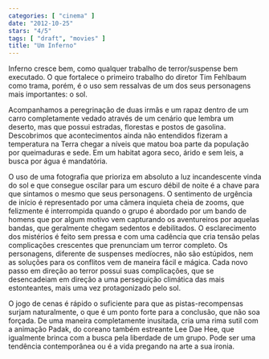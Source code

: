 ```yaml
---
categories: [ "cinema" ]
date: "2012-10-25"
stars: "4/5"
tags: [ "draft", "movies" ]
title: "Um Inferno"
---
```

Inferno cresce bem, como qualquer trabalho de terror/suspense bem executado. O que fortalece o primeiro trabalho do diretor Tim Fehlbaum como trama, porém, é o uso sem ressalvas de um dos seus personagens mais importantes: o sol.

Acompanhamos a peregrinação de duas irmãs e um rapaz dentro de um carro completamente vedado através de um cenário que lembra um deserto, mas que possui estradas, florestas e postos de gasolina. Descobrimos que acontecimentos ainda não entendidos fizeram a temperatura na Terra chegar a níveis que matou boa parte da população por queimaduras e sede. Em um habitat agora seco, árido e sem leis, a busca por água é mandatória.

O uso de uma fotografia que prioriza em absoluto a luz incandescente vinda do sol e que consegue oscilar para um escuro débil de noite é a chave para que sintamos o mesmo que seus personagens. O sentimento de urgência de início é representado por uma câmera inquieta cheia de zooms, que felizmente é interrompida quando o grupo é abordado por um bando de homens que por algum motivo vem capturando os aventureiros por aquelas bandas, que geralmente chegam sedentos e debilitados. O esclarecimento dos mistérios é feito sem pressa e com uma cadência que cria tensão pelas complicações crescentes que prenunciam um terror completo. Os personagens, diferente de suspenses medíocres, não são estúpidos, nem as soluções para os conflitos vem de maneira fácil e mágica. Cada novo passo em direção ao terror possui suas complicações, que se desencadeiam em direção a uma perseguição climática das mais estonteantes, mais uma vez protagonizado pelo sol.

O jogo de cenas é rápido o suficiente para que as pistas-recompensas surjam naturalmente, o que é um ponto forte para a conclusão, que não soa forçada. De uma maneira completamente inusitada, cria uma rima sutil com a animação Padak, do coreano também estreante Lee Dae Hee, que igualmente brinca com a busca pela liberdade de um grupo. Pode ser uma tendência contemporânea ou é a vida pregando na arte a sua ironia.

